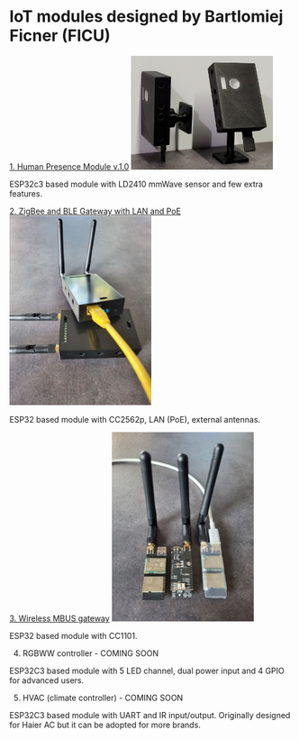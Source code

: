 # IoT modules designed by Bartlomiej Ficner (FICU)

 [1. Human Presence Module v.1.0](https://github.com/ficueu/ESPHome-IoT-modules/tree/main/ESP32c3-HPM-v1)
 <img src="https://github.com/ficueu/ESPHome-IoT-modules/blob/main/ESP32c3-HPM-v1/Images/20230216_174952_1.jpg" width=50% height=50%>

 ESP32c3 based module with LD2410 mmWave sensor and few extra features.

 [2. ZigBee and BLE Gateway with LAN and PoE](https://github.com/ficueu/ESPHome-IoT-modules/tree/main/ESP-POE-MM-v1.0)
  <img src="https://github.com/ficueu/ESPHome-IoT-modules/blob/main/ESP-POE-MM-v1.0/Images/esp-poe-mm1.jpg" width=50% height=50%>

 ESP32 based module with CC2562p, LAN (PoE), external antennas. 

 [3. Wireless MBUS gateway](https://github.com/ficueu/ESPHome-IoT-modules/tree/main/ESP-MBUS)
   <img src="https://github.com/ficueu/ESPHome-IoT-modules/blob/main/ESP-MBUS/Images/esp-mbus1.jpg" width=50% height=50%>

 ESP32 based module with CC1101.

 4. RGBWW controller - COMING SOON

 ESP32C3 based module with 5 LED channel, dual power input and 4 GPIO for advanced users.

5. HVAC (climate controller) - COMING SOON

 ESP32C3 based module with UART and IR input/output. Originally designed for Haier AC but it can be adopted for more brands.
